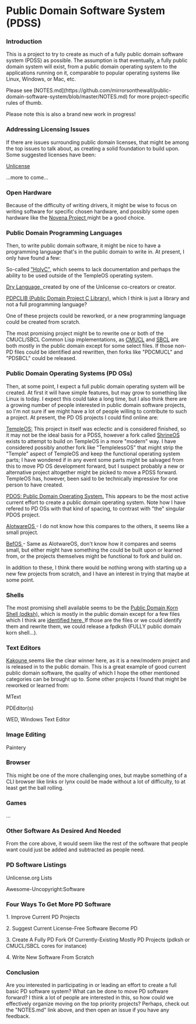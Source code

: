 <h1> Public Domain Software System (PDSS) </h1>

<h3> Introduction </h3>
<p>
This is a project to try to create as much of a fully public domain software system (PDSS) as possible. 
The assumption is that eventually, a fully public domain system will exist, 
from a public domain operating system to the applications running on it, comparable to popular operating
systems like Linux, Windows, or Mac, etc.
</p>
<p>
Please see [NOTES.md](https://github.com/mirrorsonthewall/public-domain-software-system/blob/master/NOTES.md) for more project-specific rules of thumb. 
</p>
<p>Please note this is also a brand new work in progress!</p>

<h3> Addressing Licensing Issues </h3>
<p>If there are issues surrounding public domain licenses, that might be among the top issues to talk about, as creating a solid foundation to build upon. Some suggested licenses have been:</p>
<p> <a href="https://unlicense.org"> Unlicense </a>
<p> ...more to come... </p>

<h3> Open Hardware </h3>
<p>Because of the difficulty of writing drivers, it might be wise to focus on writing software for specific chosen hardware,
  and possibly some open hardware like the <a href="https://www.crowdsupply.com/sutajio-kosagi/novena"> Novena Project </a> might be a good choice.
  
<h3> Public Domain Programming Languages </h3>
<p>Then, to write public domain software, it might be nice to have a programming language that's in the public domain 
to write in. At present, I only have found a few:</p>
<p>So-called <a href="https://templeos.holyc.xyz/Wb/Doc/HolyC.html#l1"> "HolyC",</a> which seems to lack documentation
and perhaps the ability to be used outside of the TempleOS operating system.</p>
<p><a href="https://github.com/drylang/drylang"> Dry Language, </a>created by one of the Unlicense co-creators or creator.</p>
<p><a href="https://pdos.sourceforge.net/">PDPCLIB (Public Domain Project C Library),</a> which I think is just a library
and not a full programming language?</p>
<p>One of these projects could be reworked, or a new programming language could be created from scratch.</p>
<p>The most promising project might be to rewrite one or both of the CMUCL/SBCL Common Lisp implementations, as <a href="https://www.cons.org/cmucl/">CMUCL</a> and <a href="http://www.sbcl.org/history.html">SBCL</a> are both mostly in the public domain except for some select files. If those non-PD files could be identified and rewritten, then forks like "PDCMUCL" and "PDSBCL" could be released.

<h3> Public Domain Operating Systems (PD OSs)</h3>
<p>Then, at some point, I expect a full public domain operating system will be created. 
At first it will have simple features, but may grow to something like Linux is today. I expect this could take a long time,
but I also think there are a growing number of people interested in public domain software projects, so I'm not sure if
we might have a lot of people willing to contribute to such a project. At present, the PD OS projects I could find online are:</p>
<p><a href="https://templeos.org/"> TempleOS:</a> This project in itself was eclectic and is considered finished, so it may not be the ideal basis for a PDSS, however a fork called <a href="https://github.com/minexew/Shrine">ShrineOS</a> exists to attempt to build on TempleOS in a more "modern" way. I have considered possibly another fork like "TemplelessOS" that might strip the "Temple" aspect of TempleOS and keep the functional operating system parts; I have wondered if in any event some parts might be salvaged from this to move PD OS development forward, but I suspect probably a new or alternative project altogether might be picked to move a PDSS forward. TempleOS has, however, been said to be technically impressive for one person to have created.</p>
<p><a href="http://pdos.sourceforge.net/">PDOS: Public Domain Operating System.</a> This appears to be the most active current effort to create a public domain operating system. Note how I have refered to PD OSs with that kind of spacing, to contrast with "the" singular PDOS project.</p>
<p><a href="https://github.com/muazzamalikazmi/alotware"> AlotwareOS </a>- I do not know how this compares to the others, it seems like a small project.</p>
<p><a href="https://github.com/catseye/BefOS"> BefOS </a>- Same as AlotwareOS, don't know how it compares and seems small, but either might have something the could be built upon or learned from, or the projects themselves might be functional to fork and build on.</p>
<p> In addition to these, I think there would be nothing wrong with starting up a new few projects from scratch, and I have an interest in trying that maybe at some point. </p>
  
<h3> Shells </h3>
<p>The most promising shell available seems to be the <a href="https://web.archive.org/web/20040216045828/http://web.cs.mun.ca/~michael/pdksh/"> Public Domain Korn Shell (pdksh),</a> which is mostly in the public domain except for a few files which I think are <a href="https://github.com/ibara/oksh/blob/master/LEGAL"> identified here. </a> If those are the files or we could identify them and rewrite them, we could release a fpdksh (FULLY public domain korn shell...).</p>

<h3>Text Editors </h3>
<p><a href="https://kakoune.org/"> Kakoune </a> seems like the clear winner here, as it is a new/modern project and is released in to the public domain. This is a great example of good current public domain software, the quality of which I hope the other mentioned categories can be brought up to. Some other projects I found that might be reworked or learned from:
<p></a href="https://github.com/mamoniot/mtext"> MText </a></p>
<p></a href="https://github.com/mooseman/pdeditor"> PDEditor(s) </a></p>
<p></a href="https://sourceforge.net/projects/wed/"> WED, Windows Text Editor </a></p>

<h3> Image Editing </h3>
<p></a href="https://github.com/timmyRS/Paintery">Paintery</a></p>

<h3> Browser </h3>
<p>This might be one of the more challenging ones, but maybe something of a CLI browser like links or lynx could be
made without a lot of difficulty, to at least get the ball rolling.</p>

<h3> Games</h3>
<p> ... </p>

<h3> Other Software As Desired And Needed </h3>
<p>From the core above, it would seem like the rest of the software that people want could just be added and subtracted as people need.</p>

<h3> PD Software Listings </h3>
<p></a href="https://unlicense.org/">Unlicense.org Lists</a></p>
<p> </a href="https://github.com/johnjago/awesome-uncopyright#software"> Awesome-Uncopyright:Software </a> </p>

<h3> Four Ways To Get More PD Software </h3>
<p>1. Improve Current PD Projects</p>
<p>2. Suggest Current License-Free Software Become PD</p>
<p>3. Create A Fully PD Fork Of Currently-Existing Mostly PD Projects (pdksh or CMUCL/SBCL cores for instance)</p>
<p>4. Write New Software From Scratch</p>

<h3> Conclusion </h3>
<p>Are you interested in participating in or leading an effort to create a full basic PD software system?
What can be done to move PD software forward? I think a lot of people are interested in this, so how could we
effectively organize moving on the top priority projects? Perhaps, check out the "NOTES.md" link above, and
then open an issue if you have any feedback.</p>
